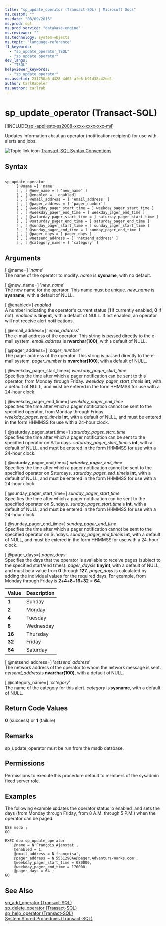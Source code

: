```yaml
---
title: "sp_update_operator (Transact-SQL) | Microsoft Docs"
ms.custom: ""
ms.date: "08/09/2016"
ms.prod: sql
ms.prod_service: "database-engine"
ms.reviewer: ""
ms.technology: system-objects
ms.topic: "language-reference"
f1_keywords: 
  - "sp_update_operator_TSQL"
  - "sp_update_operator"
dev_langs: 
  - "TSQL"
helpviewer_keywords: 
  - "sp_update_operator"
ms.assetid: 231750a6-4828-4d03-afe6-b91d38c42ed3
author: CarlRabeler
ms.author: carlrab
---
```

# sp_update_operator (Transact-SQL)
[!INCLUDE[tsql-appliesto-ss2008-xxxx-xxxx-xxx-md](../../includes/tsql-appliesto-ss2008-xxxx-xxxx-xxx-md.md)]

  Updates information about an operator (notification recipient) for use with alerts and jobs.  
  
   ![Topic link icon](../../database-engine/configure-windows/media/topic-link.gif "Topic link icon") [Transact-SQL Syntax Conventions](../../t-sql/language-elements/transact-sql-syntax-conventions-transact-sql.md)  
  
## Syntax  
  
```  
  
sp_update_operator   
     [ @name =] 'name'   
     [ , [ @new_name = ] 'new_name' ]   
     [ , [ @enabled = ] enabled]   
     [ , [ @email_address = ] 'email_address' ]  
     [ , [ @pager_address = ] 'pager_number']   
     [ , [ @weekday_pager_start_time = ] weekday_pager_start_time ]  
     [ , [ @weekday_pager_end_time = ] weekday_pager_end_time ]   
     [ , [ @saturday_pager_start_time = ] saturday_pager_start_time ]  
     [ , [ @saturday_pager_end_time = ] saturday_pager_end_time ]   
     [ , [ @sunday_pager_start_time = ] sunday_pager_start_time ]  
     [ , [ @sunday_pager_end_time = ] sunday_pager_end_time ]   
     [ , [ @pager_days = ] pager_days ]   
     [ , [ @netsend_address = ] 'netsend_address' ]   
     [ , [ @category_name = ] 'category' ]  
```  
  
## Arguments  
 [ @name=] '*name*'  
 The name of the operator to modify. *name* is **sysname**, with no default.  
  
 [ @new_name=] '*new_name*'  
 The new name for the operator. This name must be unique. *new_name* is **sysname**, with a default of NULL.  
  
 [ @enabled=] *enabled*  
 A number indicating the operator's current status (**1** if currently enabled, **0** if not). *enabled* is **tinyint**, with a default of NULL. If not enabled, an operator will not receive alert notifications.  
  
 [ @email_address=] '*email_address*'  
 The e-mail address of the operator. This string is passed directly to the e-mail system. *email_address* is **nvarchar(100)**, with a default of NULL.  
  
 [ @pager_address=] '*pager_number*'  
 The pager address of the operator. This string is passed directly to the e-mail system. *pager_number* is **nvarchar(100)**, with a default of NULL.  
  
 [ @weekday_pager_start_time=] *weekday_pager_start_time*  
 Specifies the time after which a pager notification can be sent to this operator, from Monday through Friday. *weekday_pager_start_time*is **int**, with a default of NULL, and must be entered in the form HHMMSS for use with a 24-hour clock.  
  
 [ @weekday_pager_end_time=] *weekday_pager_end_time*  
 Specifies the time after which a pager notification cannot be sent to the specified operator, from Monday through Friday. *weekday_pager_end_time*is **int**, with a default of NULL, and must be entered in the form HHMMSS for use with a 24-hour clock.  
  
 [ @saturday_pager_start_time=] *saturday_pager_start_time*  
 Specifies the time after which a pager notification can be sent to the specified operator on Saturdays. *saturday_pager_start_time*is **int**, with a default of NULL, and must be entered in the form HHMMSS for use with a 24-hour clock.  
  
 [ @saturday_pager_end_time=] *saturday_pager_end_time*  
 Specifies the time after which a pager notification cannot be sent to the specified operator on Saturdays. *saturday_pager_end_time*is **int**, with a default of NULL, and must be entered in the form HHMMSS for use with a 24-hour clock.  
  
 [ @sunday_pager_start_time=] *sunday_pager_start_time*  
 Specifies the time after which a pager notification can be sent to the specified operator on Sundays. *sunday_pager_start_time*is **int**, with a default of NULL, and must be entered in the form HHMMSS for use with a 24-hour clock.  
  
 [ @sunday_pager_end_time=] *sunday_pager_end_time*  
 Specifies the time after which a pager notification cannot be sent to the specified operator on Sundays. *sunday_pager_end_time*is **int**, with a default of NULL, and must be entered in the form HHMMSS for use with a 24-hour clock.  
  
 [ @pager_days=] *pager_days*  
 Specifies the days that the operator is available to receive pages (subject to the specified start/end times). *pager_days*is **tinyint**, with a default of NULL, and must be a value from **0** through **127**. *pager_days* is calculated by adding the individual values for the required days. For example, from Monday through Friday is **2**+**4**+**8**+**16**+**32** = **64**.  
  
|Value|Description|  
|-----------|-----------------|  
|**1**|Sunday|  
|**2**|Monday|  
|**4**|Tuesday|  
|**8**|Wednesday|  
|**16**|Thursday|  
|**32**|Friday|  
|**64**|Saturday|  
  
 [ @netsend_address=] '*netsend_address*'  
 The network address of the operator to whom the network message is sent. *netsend_address*is **nvarchar(100)**, with a default of NULL.  
  
 [ @category_name=] '*category*'  
 The name of the category for this alert. *category* is **sysname**, with a default of NULL.  
  
## Return Code Values  
 **0** (success) or **1** (failure)  
  
## Remarks  
 sp_update_operator must be run from the msdb database.  
  
## Permissions  
 Permissions to execute this procedure default to members of the sysadmin fixed server role.  
  
## Examples  
 The following example updates the operator status to enabled, and sets the days (from Monday through Friday, from 8 A.M. through 5 P.M.) when the operator can be paged.  
  
```  
USE msdb ;  
GO  
  
EXEC dbo.sp_update_operator   
    @name = N'François Ajenstat',  
    @enabled = 1,  
    @email_address = N'françoisa',  
    @pager_address = N'5551290AW@pager.Adventure-Works.com',  
    @weekday_pager_start_time = 080000,  
    @weekday_pager_end_time = 170000,  
    @pager_days = 64 ;  
GO  
```  
  
## See Also  
 [sp_add_operator &#40;Transact-SQL&#41;](../../relational-databases/system-stored-procedures/sp-add-operator-transact-sql.md)   
 [sp_delete_operator &#40;Transact-SQL&#41;](../../relational-databases/system-stored-procedures/sp-delete-operator-transact-sql.md)   
 [sp_help_operator &#40;Transact-SQL&#41;](../../relational-databases/system-stored-procedures/sp-help-operator-transact-sql.md)   
 [System Stored Procedures &#40;Transact-SQL&#41;](../../relational-databases/system-stored-procedures/system-stored-procedures-transact-sql.md)  
  
  
